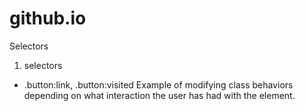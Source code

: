 # github.io
Selectors
1. selectors

 - .button:link,
   .button:visited
Example of modifying class behaviors depending on what interaction the user has had with the element.
